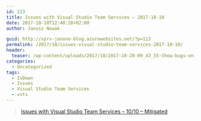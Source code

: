 ```yaml
---
id: 113
title: Issues with Visual Studio Team Services – 2017-10-10
date: 2017-10-10T12:40:28+02:00
author: Janusz Nowak

guid: http://xprv-janono-blog.azurewebsites.net/?p=113
permalink: /2017/10/issues-visual-studio-team-services-2017-10-10/
header:
  teaser: /wp-content/uploads/2017/10/2017-10-20-09_43_55-Show-bugs-on-backlogs-and-boards-_-Microsoft-Docs.png
categories:
  - Uncategorized
tags:
  - IsDown
  - Issues
  - Visual Studio Team Services
  - vsts
---
```


<div class="llorix-one-lite-video-container">
  <blockquote class="wp-embedded-content" data-secret="7sObZCekbs">
    <p>
      <a href="https://blogs.msdn.microsoft.com/vsoservice/?p=15176">Issues with Visual Studio Team Services &#8211; 10/10 &#8211; Mitigated</a>
    </p>
  </blockquote>

  <p>
    </div>
